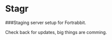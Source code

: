 Stagr
=====

###Staging server setup for Fortrabbit.

Check back for updates, big things are comming. 
